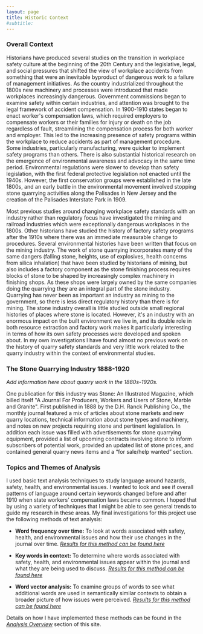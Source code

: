 ```yaml
---
layout: page
title: Historic Context
#subtitle: 
---
```


### Overall Context

Historians have produced several studies on the transition in workplace safety culture at the beginning of the 20th Century and the legislative, legal, and social pressures that shifted the view of workplace accidents from something that were an inevitable byproduct of dangerous work to a failure of management initiatives. As the country industrialized throughout the 1800s new machinery and processes were introduced that made workplaces increasingly dangerous. Government commissions began to examine safety within certain industries, and attention was brought to the legal framework of accident compensation. In 1900-1910 states began to enact worker's compensation laws, which required employers to compensate workers or their families for injury or death on the job regardless of fault, streamlining the compensation process for both worker and employer. This led to the increasing presence of safety programs within the workplace to reduce accidents as part of management procedure. Some industries, particularly manufacturing, were quicker to implement safety programs than others. There is also substantial historical research on the emergence of environmental awareness and advocacy in the same time period. Environmental regulations were slower to develop than safety legislation, with the first federal protective legislation not enacted until the 1940s. However, the first conservation groups were established in the late 1800s, and an early battle in the environmental movement involved stopping stone quarrying activities along the Palisades in New Jersey and the creation of the Palisades Interstate Park in 1909.
 
Most previous studies around changing workplace safety standards with an industry rather than regulatory focus have investigated the mining and railroad industries which were exceptionally dangerous workplaces in the 1800s. Other historians have studied the history of factory safety programs after the 1910s where there was an immediate measurable change to procedures. Several environmental histories have been written that focus on the mining industry. The work of stone quarrying incorporates many of the same dangers (falling stone, heights, use of explosives, health concerns from silica inhalation) that have been studied by historians of mining, but also includes a factory component as the stone finishing process requires blocks of stone to be shaped by increasingly complex machinery in finishing shops. As these shops were largely owned by the same companies doing the quarrying they are an integral part of the stone industry. Quarrying has never been as important an industry as mining to the government, so there is less direct regulatory history than there is for mining. The stone industry overall is little studied outside small regional histories of places where stone is located. However, it's an industry with an enormous impact on the built environment we live in, and its double role in both resource extraction and factory work makes it particularly interesting in terms of how its own safety processes were developed and spoken about. In my own investigations I have found almost no previous work on the history of quarry safety standards and very little work related to the quarry industry within the context of environmental studies.

### The Stone Quarrying Industry 1888-1920

*Add information here about quarry work in the 1880s-1920s.*

One publication for this industry was Stone: An Illustrated Magazine, which billed itself "A Journal For Producers, Workers and Users of Stone, Marble and Granite".  First published in 1888 by the D.H. Ranck Publishing Co., the monthly journal featured a mix of articles about stone markets and new quarry locations, technical information about stone types and machinery, and notes on new projects requiring stone and pertinent legislation. In addition each issue was filled with advertisements for stone quarrying equipment, provided a list of upcoming contracts involving stone to inform subscribers of potential work, provided an updated list of stone prices, and contained general quarry news items and a “for sale/help wanted” section.

### Topics and Themes of Analysis

I used basic text analysis techniques to study language around hazards, safety, health, and environmental issues. I wanted to look and see if overall patterns of language around certain keywords changed before and after 1910 when state workers' compensation laws became common. I hoped that by using a variety of techniques that I might be able to see general trends to guide my research in these areas. My final investigations for this project use the following methods of text analysis: 
 
- **Word frequency over time:** To look at words associated with safety, health, and environmental issues and how their use changes in the journal over time.
*[Results for this method can be found here](https://alsven.github.io/reswordfreq/)*
 
- **Key words in context:** To determine where words associated with safety, health, and environmental issues appear within the journal and what they are being used to discuss.
*[Results for this method can be found here](https://alsven.github.io/reskeywords/)*
 
- **Word vector analysis:** To examine groups of words to see what additional words are used in semantically similar contexts to obtain a broader picture of how issues were perceived.
*[Results for this method can be found here](https://alsven.github.io/reswordvec/)*
 
Details on how I have implemented these methods can be found in the *[Analysis Overview](https://alsven.github.io/methods/)* section of this site.

